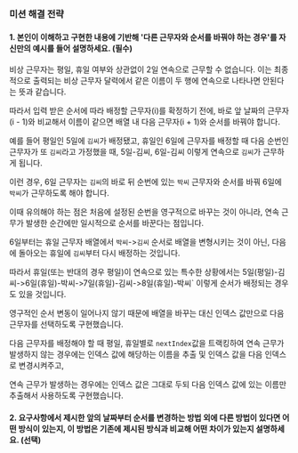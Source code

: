 ### 미션 해결 전략 
#### 1. 본인이 이해하고 구현한 내용에 기반해 '다른 근무자와 순서를 바꿔야 하는 경우'를 자신만의 예시를 들어 설명하세요. (필수)       
비상 근무자는 평일, 휴일 여부와 상관없이 2일 연속으로 근무할 수 없습니다. 이는 최종적으로 출력되는 비상 근무자 달력에서 같은 이름이 두 행에 연속으로 나타나면 안된다는 뜻과 같습니다.

따라서 입력 받은 순서에 따라 배정할 근무자(i)를 확정하기 전에, 바로 앞 날짜의 근무자(i - 1)와 비교해서 이름이 같으면 배열 내 다음 근무자(i + 1)와 순서를 바꿔야 합니다.

예를 들어 평일인 5일에 `김씨`가 배정됐고, 휴일인 6일에 근무자를 배정할 때 다음 순번인 근무자가 또 `김씨`라고 가정했을 때, 5일-김씨, 6일-김씨 이렇게 연속으로 `김씨`가 근무하게 됩니다.

이런 경우, 6일 근무자는 `김씨`의 바로 뒤 순번에 있는 `박씨` 근무자와 순서를 바꿔 6일에 `박씨`가 근무하도록 해야 합니다.

이때 유의해야 하는 점은 처음에 설정된 순번을 영구적으로 바꾸는 것이 아니라, 연속 근무가 발생한 순간에만 일시적으로 순서를 바꾼다는 점입니다.

6일부터는 휴일 근무자 배열에서 `박씨`->`김씨` 순서로 배열을 변형시키는 것이 아닌, 다음에 돌아오는 휴일에 `김씨`부터 다시 배정하는 것입니다.

따라서 휴일(또는 반대의 경우 평일)이 연속으로 있는 특수한 상황에서는 5일(평일)-김씨->6일(휴일)-박씨->7일(휴일)-김씨->8일(휴일)-박씨` 이렇게 순서가 배정되는 경우도 있을 것입니다.

영구적인 순서 변동이 일어나지 않기 때문에 배열을 바꾸는 대신 인덱스 값만으로 다음 근무자를 선택하도록 구현했습니다.

다음 근무자를 배정해야 할 때 평일, 휴일별로 `nextIndex`값을 트랙킹하여 연속 근무가 발생하지 않는 경우에는 인덱스 값에 해당하는 이름을 추출 및 인덱스 값을 다음 인덱스로 변경시켜주고,

연속 근무가 발생하는 경우에는 인덱스 값은 그대로 두되 다음 인덱스 값에 있는 이름만 추출해서 사용하도록 구현했습니다.

#### 2. 요구사항에서 제시한 앞의 날짜부터 순서를 변경하는 방법 외에 다른 방법이 있다면 어떤 방식이 있는지, 이 방법은 기존에 제시된 방식과 비교해 어떤 차이가 있는지 설명하세요. (선택)

